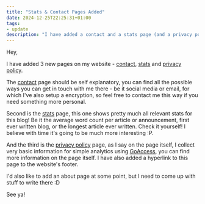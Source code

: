 ```yaml
---
title: "Stats & Contact Pages Added"
date: 2024-12-25T22:25:31+01:00
tags:
- update
description: "I have added a contact and a stats page (and a privacy policy page)."
---
```


Hey,

I have added 3 new pages on my website - [contact](/contact), [stats](/stats) and [privacy policy](/privacy).

The [contact](/contact) page should be self explanatory, you can find all the possible ways you can get in touch with me there - be it social media or email, for which I've also setup a encryption, so feel free to contact me this way if you need something more personal.

Second is the [stats](/stats) page, this one shows pretty much all relevant stats for this blog! Be it the average word count per article or announcement, first ever written blog, or the longest article ever written. Check it yourself! I believe with time it's going to be much more interesting :P.

And the third is the [privacy policy](/privacy) page, as I say on the page itself, I collect very basic information for simple analytics using [GoAccess](https://goaccess.io/), you can find more information on the page itself. I have also added a hyperlink to this page to the website's footer.

I'd also like to add an about page at some point, but I need to come up with stuff to write there :D

See ya!